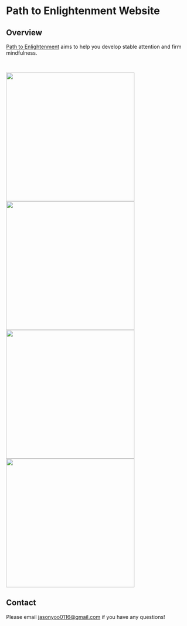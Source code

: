 <h1>Path to Enlightenment Website</h1>

<h2>Overview</h2>

[Path to Enlightenment](https://path-to-enlightenment.firebaseapp.com/) aims to help you develop stable attention and firm mindfulness.

<br />

<image src="https://github.com/truebluejason/p2e-website/blob/master/misc/images/ss1.PNG" width="350" style="padding-right:10px;"/> <image src="https://github.com/truebluejason/p2e-website/blob/master/misc/images/ss2.PNG" width="350"/>
<image src="https://github.com/truebluejason/p2e-website/blob/master/misc/images/ss3.PNG" width="350" style="padding-right:10px;"/> <image src="https://github.com/truebluejason/p2e-website/blob/master/misc/images/ss4.PNG" width="350"/>

<h2>Contact</h2>

Please email jasonyoo0116@gmail.com if you have any questions!
